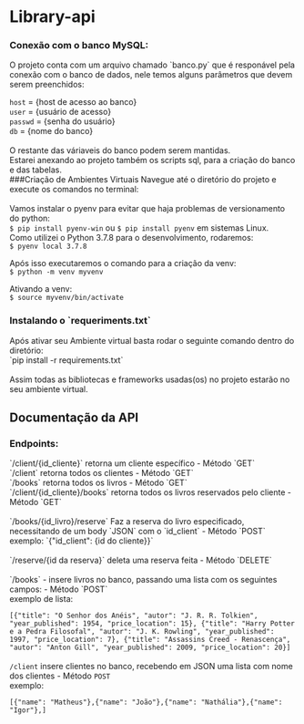 <h1> Library-api</h1>

<h3>Conexão com o banco MySQL:</h3>
O projeto conta com um arquivo chamado `banco.py` que é responável pela conexão com o banco de dados, nele temos alguns parâmetros que devem serem preenchidos:

`host` = {host de acesso ao banco} <br>
`user` = {usuário de acesso} <br>
`passwd` = {senha do usuário} <br>
`db` = {nome do banco}<br>
<br>
O restante das váriaveis do banco podem serem mantidas. <br>
Estarei anexando ao projeto também os scripts sql, para a criação do banco e das tabelas.
<br>
###Criação de Ambientes Virtuais
Navegue até o diretório do projeto e execute os comandos no terminal: <br>
<br>
Vamos instalar o pyenv para evitar que haja problemas de versionamento do python:<br>
`$ pip install pyenv-win` ou `$ pip install pyenv` em sistemas Linux.
<br>
Como utilizei o Python 3.7.8 para o desenvolvimento, rodaremos:<br>
`$ pyenv local 3.7.8`<br>

Após isso executaremos o comando para a criação da venv:<br>
`$ python -m venv myvenv`<br>

Ativando a venv:<br>
`$ source myvenv/bin/activate`

<h3>Instalando o `requeriments.txt`</h3>
Após ativar seu Ambiente virtual basta rodar o seguinte comando dentro do diretório:<br>
`pip install -r requirements.txt`<br><br>
Assim todas as bibliotecas e frameworks usadas(os) no projeto estarão no seu ambiente virtual.

<h2>Documentação da API</h2>

<h3>Endpoints:</h3>
`/client/{id_cliente}`  retorna um cliente específico - Método `GET`<br>
`/client`  retorna todos os clientes - Método `GET`<br>
`/books`  retorna todos os livros - Método `GET`<br>
`/client/{id_cliente}/books`  retorna todos os livros reservados pelo cliente - Método `GET`<br><br>
`/books/{id_livro}/reserve`  Faz a reserva do livro especificado, necessitando de um body `JSON` com o `id_client` - Método `POST`<br>
exemplo: 
`{"id_client": {id do cliente}}`
<br><br>
`/reserve/{id da reserva}`  deleta uma reserva feita - Método `DELETE`<br><br>
`/books` - insere livros no banco, passando uma lista com os seguintes campos: - Método `POST`<br>
exemplo de lista:<br>

`[{"title": "O Senhor dos Anéis",
   "autor": "J. R. R. Tolkien",
   "year_published": 1954,
   "price_location": 15},
   {"title": "Harry Potter e a Pedra Filosofal",
   "autor": "J. K. Rowling",
   "year_published": 1997,
   "price_location": 7},
   {"title": "Assassins Creed - Renascença",
   "autor": "Anton Gill",
   "year_published": 2009,
   "price_location": 20}]`
   <br><br>
`/client`  insere clientes no banco, recebendo em JSON uma lista com nome dos clientes - Método `POST`<br>
exemplo:<br>

`[{"name": "Matheus"},{"name": "João"},{"name": "Nathália"},{"name": "Igor"},]`<br><br>

   
   
